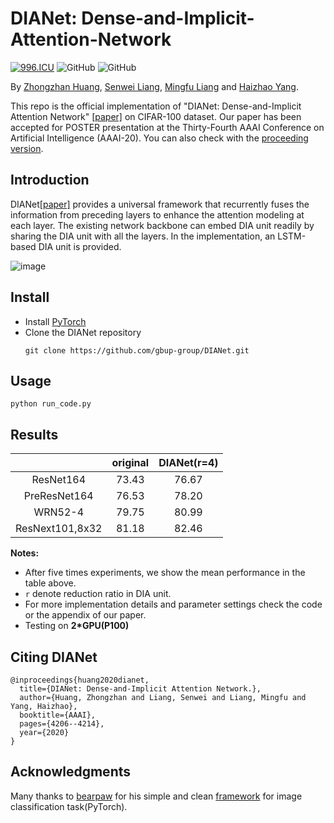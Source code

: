 # DIANet: Dense-and-Implicit-Attention-Network
[![996.ICU](https://img.shields.io/badge/link-996.icu-red.svg)](https://996.icu) 
![GitHub](https://img.shields.io/github/license/gbup-group/DIANet.svg)
![GitHub](https://img.shields.io/badge/gbup-%E7%A8%B3%E4%BD%8F-blue.svg)

By [Zhongzhan Huang](https://github.com/dedekinds), [Senwei Liang](https://leungsamwai.github.io), [Mingfu Liang](https://github.com/wuyujack) and [Haizhao Yang](https://haizhaoyang.github.io/).

This repo is the official implementation of "DIANet: Dense-and-Implicit Attention Network" [[paper]](https://arxiv.org/pdf/1905.10671.pdf)  on CIFAR-100 dataset. Our paper has been accepted for POSTER presentation at the Thirty-Fourth AAAI Conference on Artificial Intelligence (AAAI-20). You can also check with the [proceeding version](https://aaai.org/ojs/index.php/AAAI/article/view/5842).

## Introduction

DIANet[[paper]](https://arxiv.org/pdf/1905.10671.pdf) provides a universal framework that recurrently fuses the information from preceding layers to enhance the attention modeling at each layer. The existing network backbone can embed DIA unit readily by sharing the DIA unit with all the layers. In the implementation, an LSTM-based DIA unit is provided.



![image](https://github.com/gbup-group/DIANet/blob/master/image/fig4.jpg)


## Install
* Install [PyTorch](http://pytorch.org/)
* Clone the DIANet repository
  ```
  git clone https://github.com/gbup-group/DIANet.git
  ```

## Usage
  ```
 python run_code.py
  ```



## Results
|                 | original | DIANet(r=4) |
|:---------------:|:--------:|:------:|
|    ResNet164    |   73.43  |  76.67 |
|   PreResNet164  |   76.53  |  78.20 |
|     WRN52-4     |   79.75  |  80.99 |
| ResNext101,8x32 |   81.18  |  82.46 |


**Notes:**

- After five times experiments, we show the mean performance in the table above. 
- `r` denote reduction ratio in DIA unit. 
- For more implementation details and parameter settings check the code or the appendix of our paper.
- Testing on **2*GPU(P100)**

## Citing DIANet

```
@inproceedings{huang2020dianet,
  title={DIANet: Dense-and-Implicit Attention Network.},
  author={Huang, Zhongzhan and Liang, Senwei and Liang, Mingfu and Yang, Haizhao},
  booktitle={AAAI},
  pages={4206--4214},
  year={2020}
}
```
## Acknowledgments
Many thanks to [bearpaw](https://github.com/bearpaw) for his simple and clean [framework](https://github.com/bearpaw/pytorch-classification) for image classification task(PyTorch).
